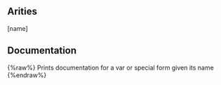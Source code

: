 ## Arities
[name]

## Documentation
{%raw%}
Prints documentation for a var or special form given its name
{%endraw%}
